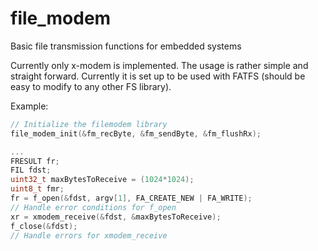 # file_modem
Basic file transmission functions for embedded systems

Currently only x-modem is implemented. The usage is rather simple and straight forward. Currently it is set up to be used with FATFS (should be easy to modify to any other FS library).

Example:
```C
// Initialize the filemodem library
file_modem_init(&fm_recByte, &fm_sendByte, &fm_flushRx);

...
FRESULT fr;
FIL fdst;
uint32_t maxBytesToReceive = (1024*1024);
uint8_t fmr;
fr = f_open(&fdst, argv[1], FA_CREATE_NEW | FA_WRITE);
// Handle error conditions for f_open
xr = xmodem_receive(&fdst, &maxBytesToReceive);
f_close(&fdst);
// Handle errors for xmodem_receive
```
